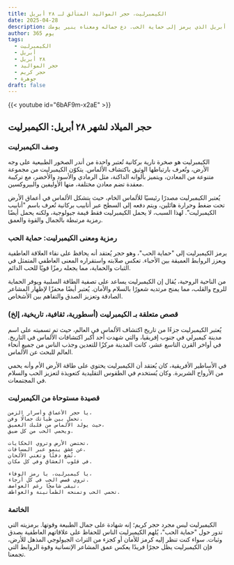 ```yaml
---
title: الكيمبرليت، حجر المواليد المتألق لـ ٢٨ أبريل
date: 2025-04-28
description: اشعر بأهمية الكيمبرليت، حجر المواليد لـ ٢٨ أبريل الذي يرمز إلى حماية الحب. دع جماله ومعناه ينير يومك.
author: 365 يوم
tags:
  - الكيمبرليت
  - أبريل
  - ٢٨ أبريل
  - حجر المواليد
  - حجر كريم
  - جوهرة
draft: false
---
```


{{< youtube id="6bAF9m-x2aE" >}}

## حجر الميلاد لشهر ٢٨ أبريل: الكيمبرليت

### وصف الكيمبرليت

الكيمبرليت هو صخرة نارية بركانية تُعتبر واحدة من أندر الصخور الطبيعية على وجه الأرض، وتُعرف بارتباطها الوثيق باكتشاف الألماس. يتكوّن الكيمبرليت من مجموعة متنوعة من المعادن، ويتميز بألوانه الداكنة، مثل الرمادي والأسود والأخضر، مع تركيبة معقدة تضم معادن مختلفة، منها الأوليفين والبيروكسين.

يُعتبر الكيمبرليت مصدرًا رئيسيًا للألماس الخام، حيث يتشكل الألماس في أعماق الأرض تحت ضغط وحرارة هائلين، ويتم دفعه إلى السطح عبر أنابيب بركانية تُعرف باسم "أنابيب الكيمبرليت". لهذا السبب، لا يحمل الكيمبرليت فقط قيمة جيولوجية، ولكنه يحمل أيضًا رمزية مرتبطة بالجمال والقوة والعمق.

### رمزية ومعنى الكيمبرليت: حماية الحب

يرمز الكيمبرليت إلى "حماية الحب"، وهو حجر يُعتقد أنه يحافظ على نقاء العلاقة العاطفية ويعزز الروابط العميقة بين الأحباء. تعكس صلابته واستقراره المعنى العاطفي المتمثل في الثبات والحماية، مما يجعله رمزًا قويًا للحب الدائم.

من الناحية الروحية، يُقال إن الكيمبرليت يساعد على تصفية الطاقة السلبية ويوفر الحماية للروح والقلب، مما يمنح مرتديه شعورًا بالسلام والأمان. يُعتبر أيضًا محفزًا لإظهار المشاعر الصادقة وتعزيز الصدق والتفاهم بين الأشخاص.

### قصص متعلقة بـ الكيمبرليت (أسطورية، ثقافية، تاريخية، إلخ)

يُعتبر الكيمبرليت جزءًا من تاريخ اكتشاف الألماس في العالم، حيث تم تسميته على اسم مدينة كيمبرلي في جنوب إفريقيا، والتي شهدت أحد أكبر اكتشافات الألماس في التاريخ. في أواخر القرن التاسع عشر، كانت المدينة مركزًا للتعدين وجذب الناس من جميع أنحاء العالم للبحث عن الألماس.

في الأساطير الأفريقية، كان يُعتقد أن الكيمبرليت يحتوي على طاقة الأرض الأم وأنه يحمي من الأرواح الشريرة. وكان يُستخدم في الطقوس التقليدية كتعويذة لتعزيز الحب والسلام في المجتمعات.

### قصيدة مستوحاة من الكيمبرليت

```
يا حجر الأعماق وأسرار الزمن،  
تحمل بين طياتك جمالًا وفن.  
حيث يولد الألماس من قلبك العميق،  
ويحمي الحب من كل ضيق.

تحتضن الأرض وتروي الحكايات،  
عن عشق ينمو عبر المسافات.  
تُشع دفئًا وتغني الألحان،  
في قلوب العشاق وفي كل مكان.

يا كيمبرليت، يا رمز الوفاء،  
تروي قصص الحب في كل أرجاء.  
تبقى شامخًا رغم العواصف،  
تحمي الحب وتمنحه الطمأنينة والعواطف.
```

### الخاتمة

الكيمبرليت ليس مجرد حجر كريم؛ إنه شهادة على جمال الطبيعة وقوتها. برمزيته التي تدور حول "حماية الحب"، يُلهم الكيمبرليت الناس للحفاظ على علاقاتهم العاطفية بصدق وثبات. سواء كنت تنظر إليه كرمز للأمان أو كجزء من التراث الجيولوجي المذهل للأرض، فإن الكيمبرليت يظل حجرًا فريدًا يعكس عمق المشاعر الإنسانية وقوة الروابط التي تجمعنا.